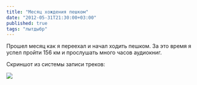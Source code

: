 ```yaml
---
title: "Месяц хождения пешком"
date: "2012-05-31T21:30:00+03:00"
published: true
tags: "лытдыбр"
---
```


Прошел месяц как я переехал и начал ходить пешком. 
За это время я успел пройти 156 км и прослушать много часов аудиокниг.

Скриншот из системы записи треков:

![](http://c358655.r55.cf1.rackcdn.com/sports-tracker.jpg)